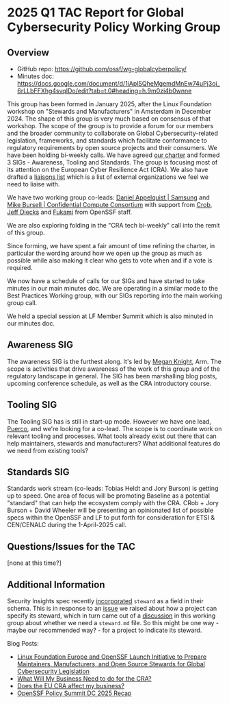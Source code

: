 # 2025 Q1 TAC Report for Global Cybersecurity Policy Working Group

## Overview

* GitHub repo: https://github.com/ossf/wg-globalcyberpolicy/
* Minutes doc: https://docs.google.com/document/d/1iAplSQheMgemdMnEw74uPj3oi_6rLLbFFXhg4svqIDo/edit?tab=t.0#heading=h.9m0zi4b0wnne 

This group has been formed in January 2025, after the Linux Foundation workshop on "Stewards and Manufacturers" in Amsterdam in December 2024. The shape of this group is very much based on consensus of that workshop. The scope of the group is to provide a forum for our members and the broader community to collaborate on Global Cybersecurity-related legislation, frameworks, and standards which facilitate conformance to regulatory requirements by open source projects and their consumers. We have been holding bi-weekly calls. We have agreed [our charter](https://github.com/ossf/wg-globalcyberpolicy/blob/main/CHARTER.md) and formed 3 SIGs - Awareness, Tooling and Standards. The group is focusing most of its attention on the European Cyber Resilience Act (CRA). We also have drafted a [liaisons list](https://github.com/ossf/wg-globalcyberpolicy/blob/main/governance/external-liaisons.md) which is a list of external organizations we feel we need to liaise with.

We have two working group co-leads: [Daniel Appelquist | Samsung](https://github.com/torgo) and [Mike Bursell | Confidential Compute Consortium](https://github.com/MikeCamel) with support from [Crob](https://github.com/SecurityCRob), [Jeff Diecks](https://github.com/GeauxJD) and [Fukami](https://github.com/fukami) from OpenSSF staff.

We are also exploring folding in the "CRA tech bi-weekly" call into the remit of this group.

Since forming, we have spent a fair amount of time refining the charter, in particular the wording around how we open up the group as much as possible while also making it clear who gets to vote when and if a vote is required.

We now have a schedule of calls for our SIGs and have started to take minutes in our main minutes doc. We are operating in a similar mode to the Best Practices Working group, with our SIGs reporting into the main working group call. 

We held a special session at LF Member Summit which is also minuted in our minutes doc.

## Awareness SIG

The awareness SIG is the furthest along. It's led by [Megan Knight](https://github.com/businesscasualkesha), Arm. The scope is activities that drive awareness of the work of this group and of the regulatory landscape in general. The SIG has been marshalling blog posts, upcoming conference schedule, as well as the CRA introductory course.

## Tooling SIG

The Tooling SIG has is still in start-up mode. However we have one lead, [Puerco](https://github.com/puerco), and we're looking for a co-lead. The scope is to coordinate work on relevant tooling and processes. What tools already exist out there that can help maintainers, stewards and manufacturers? What additional features do we need from existing tools?

## Standards SIG

Standards work stream (co-leads: Tobias Heldt and Jory Burson) is getting up to speed. One area of focus will be promoting Baseline as a potential "standard" that can help the ecosystem comply with the CRA.  CRob + Jory Burson + David Wheeler will be presenting an opinionated list of possible specs within the OpenSSF and LF to put forth for consideration for ETSI & CEN/CENALC during the 1-April-2025 call.

## Questions/Issues for the TAC

[none at this time?]

## Additional Information

Security Insights spec recently [incorporated](https://github.com/ossf/security-insights-spec/pull/117#pullrequestreview-2728878937) `steward` as a field in their schema. This is in response to an [issue](https://github.com/ossf/security-insights-spec/issues/106) we raised about how a project can specify its steward, which in turn came out of a [discussion](https://github.com/ossf/wg-globalcyberpolicy/issues/43) in this working group about whether we need a `steward.md` file. So this might be one way - maybe our recommended way? - for a project to indicate its steward.

Blog Posts:
* [Linux Foundation Europe and OpenSSF Launch Initiative to Prepare Maintainers, Manufacturers, and Open Source Stewards for Global Cybersecurity Legislation
](https://openssf.org/press-release/2025/01/31/linux-foundation-europe-and-openssf-launch-initiative-to-prepare-maintainers-manufacturers-and-open-source-stewards-for-global-cybersecurity-legislation/)
* [What Will My Business Need to do for the CRA?](https://openssf.org/blog/2025/03/24/what-will-my-business-need-to-do-for-the-eu-cra/)
* [Does the EU CRA affect my business?](https://openssf.org/blog/2025/02/20/does-the-eu-cra-affect-my-business/)
* [OpenSSF Policy Summit DC 2025 Recap](https://openssf.org/blog/2025/03/14/openssf-policy-summit-dc-2025-recap/)

